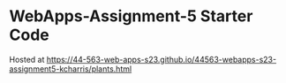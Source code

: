 # WebApps-Assignment-5 Starter Code

Hosted at <https://44-563-web-apps-s23.github.io/44563-webapps-s23-assignment5-kcharris/plants.html>
